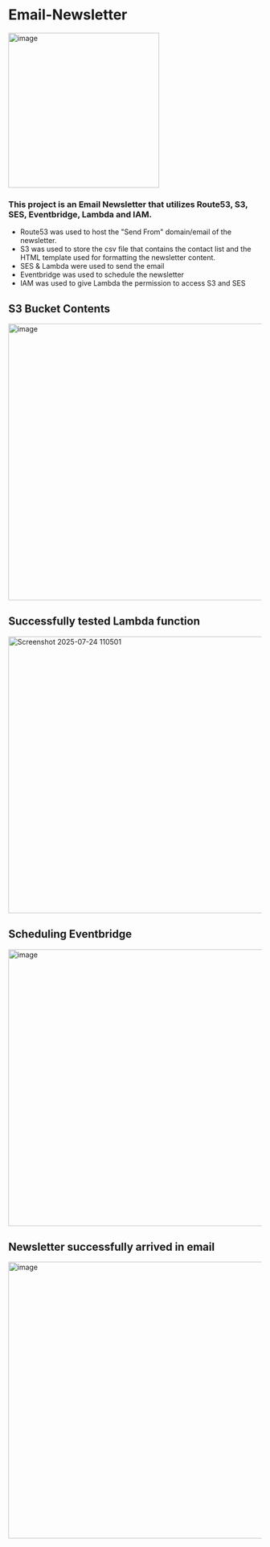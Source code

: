# Email-Newsletter
<img width="300" height="308" alt="image" src="https://github.com/user-attachments/assets/fe402bac-5357-4476-99c7-5ad1ae03ac4d" />

### This project is an Email Newsletter that utilizes Route53, S3, SES, Eventbridge, Lambda and IAM.
* Route53 was used to host the "Send From" domain/email of the newsletter.
* S3 was used to store the csv file that contains the contact list and the HTML template used for formatting the newsletter content.
* SES & Lambda were used to send the email
* Eventbridge was used to schedule the newsletter
* IAM was used to give Lambda the permission to access S3 and SES


## S3 Bucket Contents
<img width="900" height="550" alt="image" src="https://github.com/user-attachments/assets/d6a10e03-77fa-4fe5-ab59-ba0bf30bb316" />


## Successfully tested Lambda function
<img width="900" height="550" alt="Screenshot 2025-07-24 110501" src="https://github.com/user-attachments/assets/07a8bf97-f669-40e3-a9b4-41a042e919a2" />

## Scheduling Eventbridge 
<img width="900" height="550" alt="image" src="https://github.com/user-attachments/assets/d4c8c55b-b83b-4730-8f8d-2413b490387b" />

## Newsletter successfully arrived in email
<img width="900" height="550" alt="image" src="https://github.com/user-attachments/assets/0574e1c5-b517-475e-834e-9d38bb2ddba6" />









